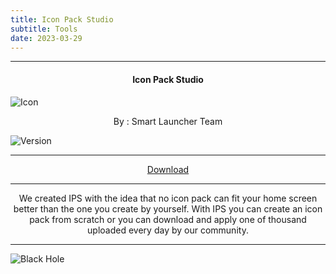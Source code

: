```yaml
---
title: Icon Pack Studio
subtitle: Tools
date: 2023-03-29
---
```

---

<h4> <p align="center"> Icon Pack Studio </p> </h4>

![Icon](https://rb.gy/upuqds)

<p align="center"> By : Smart Launcher Team </p>

![Version](https://rb.gy/dveu5)

---

<p align ="center">
<a href="https://clk.asia/8hgaZ" class="btn btn-outline-success"> Download </a>
</p>

---

<p align="center">
We created IPS with the idea that no icon pack can fit your home screen better than the one you create by yourself. With IPS you can create an icon pack from scratch or you can download and apply one of thousand uploaded every day by our community.
</p>

---

![Black Hole](https://rb.gy/z0dyyw)
